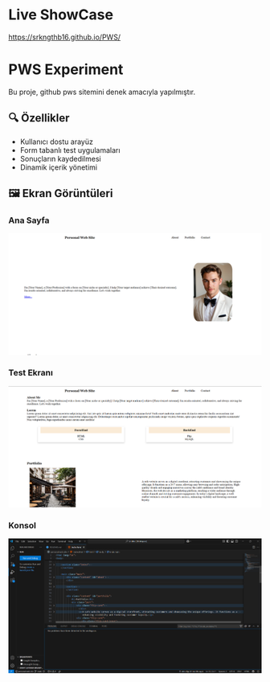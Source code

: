 # Live ShowCase
https://srkngthb16.github.io/PWS/

# PWS Experiment

Bu proje, github pws sitemini denek amacıyla yapılmıştır.
## 🔍 Özellikler

- Kullanıcı dostu arayüz
- Form tabanlı test uygulamaları
- Sonuçların kaydedilmesi
- Dinamik içerik yönetimi

## 🖼 Ekran Görüntüleri

### Ana Sayfa
![Ana Sayfa](./screenshots/homepage.png)

### Test Ekranı
![Test](./screenshots/test.png)

### Konsol
![Konsol](./screenshots/console.png)
